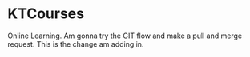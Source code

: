 # KTCourses
Online Learning.
Am gonna try the GIT flow and make a pull and merge request. This is the change am adding in.
